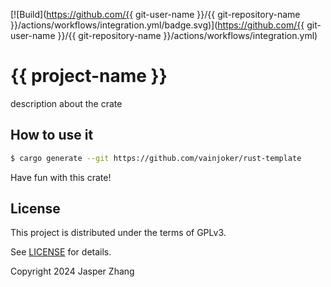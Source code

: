 [![Build](https://github.com/{{ git-user-name }}/{{ git-repository-name }}/actions/workflows/integration.yml/badge.svg)](https://github.com/{{ git-user-name }}/{{ git-repository-name }}/actions/workflows/integration.yml)

# {{ project-name }}

description about the crate

## How to use it

```bash
$ cargo generate --git https://github.com/vainjoker/rust-template
```

Have fun with this crate!

## License

This project is distributed under the terms of GPLv3.

See [LICENSE](LICENSE) for details.

Copyright 2024 Jasper Zhang
